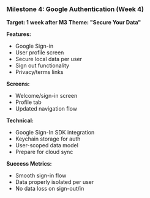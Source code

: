 ### Milestone 4: Google Authentication (Week 4)
**Target: 1 week after M3**
**Theme: "Secure Your Data"**

**Features:**
- Google Sign-in
- User profile screen
- Secure local data per user
- Sign out functionality
- Privacy/terms links

**Screens:**
- Welcome/sign-in screen
- Profile tab
- Updated navigation flow

**Technical:**
- Google Sign-In SDK integration
- Keychain storage for auth
- User-scoped data model
- Prepare for cloud sync

**Success Metrics:**
- Smooth sign-in flow
- Data properly isolated per user
- No data loss on sign-out/in
